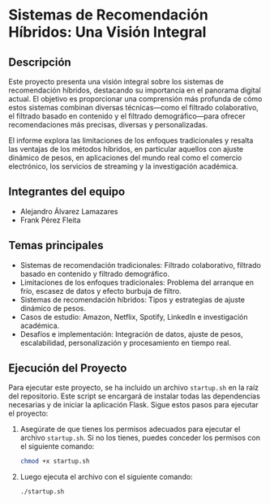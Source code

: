 # Sistemas de Recomendación Híbridos: Una Visión Integral

## Descripción

Este proyecto presenta una visión integral sobre los sistemas de recomendación híbridos, destacando su importancia en el panorama digital actual. El objetivo es proporcionar una comprensión más profunda de cómo estos sistemas combinan diversas técnicas—como el filtrado colaborativo, el filtrado basado en contenido y el filtrado demográfico—para ofrecer recomendaciones más precisas, diversas y personalizadas.

El informe explora las limitaciones de los enfoques tradicionales y resalta las ventajas de los métodos híbridos, en particular aquellos con ajuste dinámico de pesos, en aplicaciones del mundo real como el comercio electrónico, los servicios de streaming y la investigación académica.

## Integrantes del equipo

- Alejandro Álvarez Lamazares
- Frank Pérez Fleita

## Temas principales

- Sistemas de recomendación tradicionales: Filtrado colaborativo, filtrado basado en contenido y filtrado demográfico.
- Limitaciones de los enfoques tradicionales: Problema del arranque en frío, escasez de datos y efecto burbuja de filtro.
- Sistemas de recomendación híbridos: Tipos y estrategias de ajuste dinámico de pesos.
- Casos de estudio: Amazon, Netflix, Spotify, LinkedIn e investigación académica.
- Desafíos e implementación: Integración de datos, ajuste de pesos, escalabilidad, personalización y procesamiento en tiempo real.

## Ejecución del Proyecto

Para ejecutar este proyecto, se ha incluido un archivo `startup.sh` en la raíz del repositorio. Este script se encargará de instalar todas las dependencias necesarias y de iniciar la aplicación Flask. Sigue estos pasos para ejecutar el proyecto:

1. Asegúrate de que tienes los permisos adecuados para ejecutar el archivo `startup.sh`. Si no los tienes, puedes conceder los permisos con el siguiente comando:

   ```bash
   chmod +x startup.sh
   ```
2. Luego ejecuta el archivo con el siguiente comando:

   ```bash
   ./startup.sh
   ```
